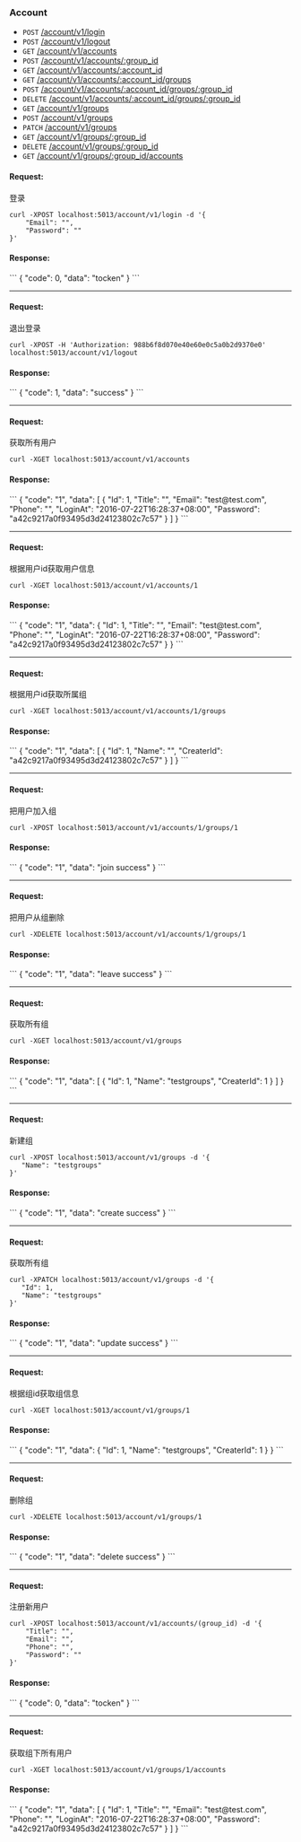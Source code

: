 ### Account

* `POST`   <a href="#012">/account/v1/login</a>
* `POST`   <a href="#001">/account/v1/logout</a>
* `GET`    <a href="#002">/account/v1/accounts</a>
* `POST`   <a href="#013">/account/v1/accounts/:group_id</a>
* `GET`    <a href="#003">/account/v1/accounts/:account_id</a>
* `GET`    <a href="#004">/account/v1/accounts/:account_id/groups</a>
* `POST`   <a href="#005">/account/v1/accounts/:account_id/groups/:group_id</a>
* `DELETE` <a href="#006">/account/v1/accounts/:account_id/groups/:group_id</a>
* `GET`    <a href="#007">/account/v1/groups</a>
* `POST`   <a href="#008">/account/v1/groups</a>
* `PATCH`  <a href="#009">/account/v1/groups</a>
* `GET`    <a href="#010">/account/v1/groups/:group_id</a>
* `DELETE` <a href="#011">/account/v1/groups/:group_id</a>
* `GET`    <a href="#014">/account/v1/groups/:group_id/accounts</a>


<h4 name="012" id="012">Request:</h4>

登录

```
curl -XPOST localhost:5013/account/v1/login -d '{
	"Email": "",
	"Password": ""
}'
```
<h4>Response:</h4>
```
{
	"code": 0,
	"data": "tocken"
}
```

---

<h4 name="001" id="001">Request:</h4>

退出登录

```
curl -XPOST -H 'Authorization: 988b6f8d070e40e60e0c5a0b2d9370e0' localhost:5013/account/v1/logout
```
<h4>Response:</h4>
```
{
	"code": 1,
	"data": "success"
}
```

---

<h4 name="002" id="002">Request:</h4>

获取所有用户

```
curl -XGET localhost:5013/account/v1/accounts
```
<h4>Response:</h4>
```
{
  "code": "1",
  "data": [
    {
      "Id": 1,
      "Title": "",
      "Email": "test@test.com",
      "Phone": "",
      "LoginAt": "2016-07-22T16:28:37+08:00",
      "Password": "a42c9217a0f93495d3d24123802c7c57"
    }
  ]
}
```

---

<h4 name="003" id="003">Request:</h4>

根据用户id获取用户信息

```
curl -XGET localhost:5013/account/v1/accounts/1
```
<h4>Response:</h4>
```
{
  "code": "1",
  "data": {
    "Id": 1,
    "Title": "",
    "Email": "test@test.com",
    "Phone": "",
    "LoginAt": "2016-07-22T16:28:37+08:00",
    "Password": "a42c9217a0f93495d3d24123802c7c57"
  }
}
```

---

<h4 name="004" id="004">Request:</h4>

根据用户id获取所属组

```
curl -XGET localhost:5013/account/v1/accounts/1/groups
```
<h4>Response:</h4>
```
{
  "code": "1",
  "data": [
    {
      "Id": 1,
      "Name": "",
      "CreaterId": "a42c9217a0f93495d3d24123802c7c57"
    }
  ]
}
```

---

<h4 name="005" id="005">Request:</h4>

把用户加入组

```
curl -XPOST localhost:5013/account/v1/accounts/1/groups/1
```
<h4>Response:</h4>
```
{
  "code": "1",
  "data": "join success"
}
```

---

<h4 name="006" id="006">Request:</h4>

把用户从组删除

```
curl -XDELETE localhost:5013/account/v1/accounts/1/groups/1
```
<h4>Response:</h4>
```
{
  "code": "1",
  "data": "leave success"
}
```

---

<h4 name="007" id="007">Request:</h4>

获取所有组

```
curl -XGET localhost:5013/account/v1/groups
```
<h4>Response:</h4>
```
{
  "code": "1",
  "data": [
    {
      "Id": 1,
      "Name": "testgroups",
      "CreaterId": 1
    }
  ]
}
```

---

<h4 name="008" id="008">Request:</h4>

新建组

```
curl -XPOST localhost:5013/account/v1/groups -d '{
   "Name": "testgroups"
}'
```
<h4>Response:</h4>
```
{
  "code": "1",
  "data": "create success"
}
```

---

<h4 name="009" id="009">Request:</h4>

获取所有组

```
curl -XPATCH localhost:5013/account/v1/groups -d '{
   "Id": 1,
   "Name": "testgroups"
}'
```
<h4>Response:</h4>
```
{
  "code": "1",
  "data": "update success"
}
```

---

<h4 name="010" id="010">Request:</h4>

根据组id获取组信息

```
curl -XGET localhost:5013/account/v1/groups/1
```
<h4>Response:</h4>
```
{
  "code": "1",
  "data": {
    "Id": 1,
    "Name": "testgroups",
    "CreaterId": 1
  }
}
```


---

<h4 name="011" id="011">Request:</h4>

删除组

```
curl -XDELETE localhost:5013/account/v1/groups/1
```
<h4>Response:</h4>
```
{
  "code": "1",
  "data": "delete success"
}
```

---

<h4 name="013" id="013">Request:</h4>

注册新用户

```
curl -XPOST localhost:5013/account/v1/accounts/(group_id) -d '{
	"Title": "",
	"Email": "",
	"Phone": "",
	"Password": ""
}'
```
<h4>Response:</h4>
```
{
	"code": 0,
	"data": "tocken"
}
```

---

<h4 name="014" id="014">Request:</h4>

获取组下所有用户

```
curl -XGET localhost:5013/account/v1/groups/1/accounts
```
<h4>Response:</h4>
```
{
  "code": "1",
  "data": [
    {
      "Id": 1,
      "Title": "",
      "Email": "test@test.com",
      "Phone": "",
      "LoginAt": "2016-07-22T16:28:37+08:00",
      "Password": "a42c9217a0f93495d3d24123802c7c57"
    }
  ]
}
```

